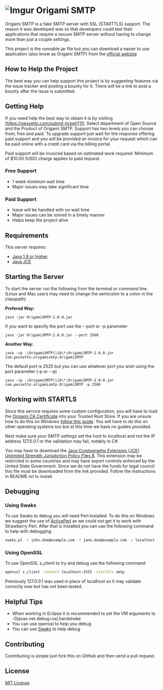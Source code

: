 # ![Imgur][12] Origami SMTP

Origami SMTP is a fake SMTP server with SSL (STARTTLS) support. The
reason it was developed was so that developers could test their
applications that require a secure SMTP server without having
to change more than just a couple settings.

This project is the runnable jar file but you can download a easier to
use application (also know as Origami SMTP) from the [official website][10]

## How to Help the Project

The best way you can help support this project is by suggesting features via 
the issue tracker and posting a bounty for it.  There will be a link to post
a bounty after the issue is submitted.

## Getting Help

If you need help the best way to obtain it is by visiting [https://pessetto.com/submit-ticket][11].  Select department of Open Source and the Product of 
Origami SMTP.  Support has two levels you can choose from; free and paid. To
upgrade support just wait for the response offering paid support and you will
be provided an invoice for your request which can be paid online with a credit
card via the billing portal.

Paid support will be invoiced based on estimated work required.  Minimum of
$10.00 (USD) charge applies to paid request.

### Free Support

* 1 week minimum wait time
* Major issues may take significant time

### Paid Support

* Issue will be handled with no wait time
* Major issues can be solved in a timely manner
* Helps keep the project alive

## Requirements

This server requires:

* [Java 1.8 or higher][6]
* [Java JCE][1]

## Starting the Server

To start the server run the following from the terminal or command line. (Linux and Mac users may need to change the semicolon to a colon in the classpath)

**Prefered Way:**

`java -jar OrigamiSMTP-2.0.0.jar`

If you want to specify the port use the --port or -p parameter

`java -jar OrigamiSMTP-2.0.0.jar --port 2560`

**Another Way:**

`java -cp .\OrigamiSMTP\lib\*;OrigamiSMTP-2.0.0.jar com.pessetto.origamismtp.OrigamiSMTP`

The default port is 2525 but you can use whatever port you wish using the port parameter (-p or --p)

`java -cp .\OrigamiSMTP\lib\*;OrigamiSMTP-2.0.0.jar com.pessetto.origamismtp.OrigamiSMTP -p 2560`

## Working with STARTLS

Since this service requires some custom configuration, you will have to load
the [Origami CA Certificate][4] into your Trusted Root Store. If you are
unsure how to do this on Windows [follow this guide][5].  You will have
to do this on other operating systems too but at this time we have no
guides provided.

Next make sure your SMTP settings set the host to localhost and not
the IP address 127.0.0.1 or the validation may fail, notably in
C#.

You may have to download the [Java Cryptography Extension (JCE) Unlimited Strength Jurisdiction Policy Files 8][1].  This extension may be
restricted in some countries and may have export controls enforced by the United State Government.  Since we do not have the funds for legal
council this file must be downloaded from the link provided.  Follow the instructions in README.txt to install.

## Debugging

### Using Swaks

To use Swaks to debug you will need Perl installed.  To do this on Windows we suggest
the use of [ActivePerl][3] as we could not get it to work with Strawberry Perl. After
that is installed you can use the following command to help with debugging.

```sh
swaks.pl -t john.doe@example.com -f jane.doe@example.com -s localhost -p 2525 -tls --tls-verify --tls-ca-path /path/to/origami/ca.crt
```

### Using OpenSSL

To use OpenSSL s_client to try and debug use the following command

```sh
openssl s_client -connect localhost:2525 -starttls smtp
```

Previously 127.0.0.1 was used in place of localhost so it may validate
correctly now but has not been tested.

## Helpful Tips

* When working in Eclipse it is recommended to set the VM arguments to
-Djavax.net.debug=ssl,handshake
* You can use openssl to help you debug
* You can use [Swaks][2] to help debug 

## Contributing

Contributing is simple just fork this on GitHub and then send a pull request.

## License

[MIT License](license.txt)

[1]: http://www.oracle.com/technetwork/java/javase/downloads/jce8-download-2133166.html
[2]: http://www.jetmore.org/john/code/swaks/
[3]: https://www.activestate.com/activeperl/downloads
[4]: https://raw.githubusercontent.com/travispessetto/OrigamiSMTP/master/src/main/resources/certs/CA/Origami_CA.crt
[5]: https://technet.microsoft.com/en-us/library/cc754841(v=ws.11).aspx
[6]: https://java.com
[7]: https://github.com/travispessetto/OrigamiGUI
[8]: https://github.com/travispessetto/OrigamiGUI/releases
[9]: https://github.com/travispessetto/OrigamiSMTP/releases
[10]: https://travispessetto.github.io/OrigamiSMTP
[11]: https://pessetto.com/submit-ticket/
[12]: https://i.imgur.com/Cs9GmyW.png
